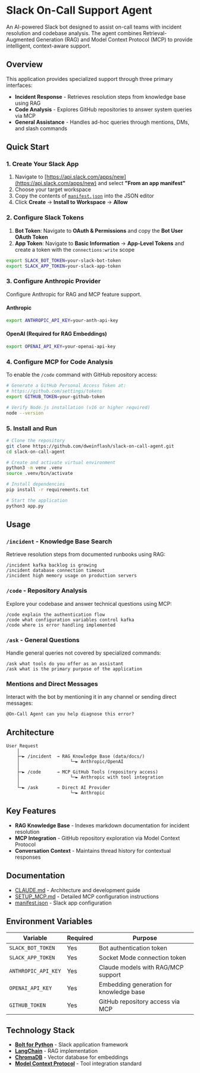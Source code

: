 # Slack On-Call Support Agent

An AI-powered Slack bot designed to assist on-call teams with incident resolution and codebase analysis. The agent combines Retrieval-Augmented Generation (RAG) and Model Context Protocol (MCP) to provide intelligent, context-aware support.

## Overview

This application provides specialized support through three primary interfaces:

- **Incident Response** - Retrieves resolution steps from knowledge base using RAG
- **Code Analysis** - Explores GitHub repositories to answer system queries via MCP
- **General Assistance** - Handles ad-hoc queries through mentions, DMs, and slash commands

## Quick Start

### 1. Create Your Slack App

1. Navigate to [https://api.slack.com/apps/new](https://api.slack.com/apps/new) and select **"From an app manifest"**
2. Choose your target workspace
3. Copy the contents of [`manifest.json`](./manifest.json) into the JSON editor
4. Click **Create** → **Install to Workspace** → **Allow**

### 2. Configure Slack Tokens

1. **Bot Token**: Navigate to **OAuth & Permissions** and copy the **Bot User OAuth Token**
2. **App Token**: Navigate to **Basic Information** → **App-Level Tokens** and create a token with the `connections:write` scope

```bash
export SLACK_BOT_TOKEN=your-slack-bot-token
export SLACK_APP_TOKEN=your-slack-app-token
```

### 3. Configure Anthropic Provider

Configure Anthropic for RAG and MCP feature support.

#### Anthropic
```bash
export ANTHROPIC_API_KEY=your-anth-api-key
```

#### OpenAI (Required for RAG Embeddings)
```bash
export OPENAI_API_KEY=your-openai-api-key
```

### 4. Configure MCP for Code Analysis

To enable the `/code` command with GitHub repository access:

```bash
# Generate a GitHub Personal Access Token at:
# https://github.com/settings/tokens
export GITHUB_TOKEN=your-github-token

# Verify Node.js installation (v16 or higher required)
node --version
```

### 5. Install and Run

```bash
# Clone the repository
git clone https://github.com/dweinflash/slack-on-call-agent.git
cd slack-on-call-agent

# Create and activate virtual environment
python3 -m venv .venv
source .venv/bin/activate

# Install dependencies
pip install -r requirements.txt

# Start the application
python3 app.py
```

## Usage

### `/incident` - Knowledge Base Search

Retrieve resolution steps from documented runbooks using RAG:

```
/incident kafka backlog is growing
/incident database connection timeout
/incident high memory usage on production servers
```

### `/code` - Repository Analysis

Explore your codebase and answer technical questions using MCP:

```
/code explain the authentication flow
/code what configuration variables control kafka
/code where is error handling implemented
```

### `/ask` - General Questions

Handle general queries not covered by specialized commands:

```
/ask what tools do you offer as an assistant
/ask what is the primary purpose of the application
```

### Mentions and Direct Messages

Interact with the bot by mentioning it in any channel or sending direct messages:

```
@On-Call Agent can you help diagnose this error?
```

## Architecture

```
User Request
    │
    ├─► /incident  → RAG Knowledge Base (data/docs/)
    │                   └─► Anthropic/OpenAI
    │
    ├─► /code      → MCP GitHub Tools (repository access)
    │                   └─► Anthropic with tool integration
    │
    └─► /ask       → Direct AI Provider
                        └─► Anthropic
```

## Key Features

- **RAG Knowledge Base** - Indexes markdown documentation for incident resolution
- **MCP Integration** - GitHub repository exploration via Model Context Protocol
- **Conversation Context** - Maintains thread history for contextual responses

## Documentation

- [CLAUDE.md](./CLAUDE.md) - Architecture and development guide
- [SETUP_MCP.md](./SETUP_MCP.md) - Detailed MCP configuration instructions
- [manifest.json](./manifest.json) - Slack app configuration

## Environment Variables

| Variable | Required | Purpose |
|----------|----------|---------|
| `SLACK_BOT_TOKEN` | Yes | Bot authentication token |
| `SLACK_APP_TOKEN` | Yes | Socket Mode connection token |
| `ANTHROPIC_API_KEY` | Yes | Claude models with RAG/MCP support |
| `OPENAI_API_KEY` | Yes | Embedding generation for knowledge base |
| `GITHUB_TOKEN` | Yes | GitHub repository access via MCP |

## Technology Stack

- **[Bolt for Python](https://docs.slack.dev/tools/bolt-python/)** - Slack application framework
- **[LangChain](https://www.langchain.com/)** - RAG implementation
- **[ChromaDB](https://www.trychroma.com/)** - Vector database for embeddings
- **[Model Context Protocol](https://modelcontextprotocol.io/)** - Tool integration standard

